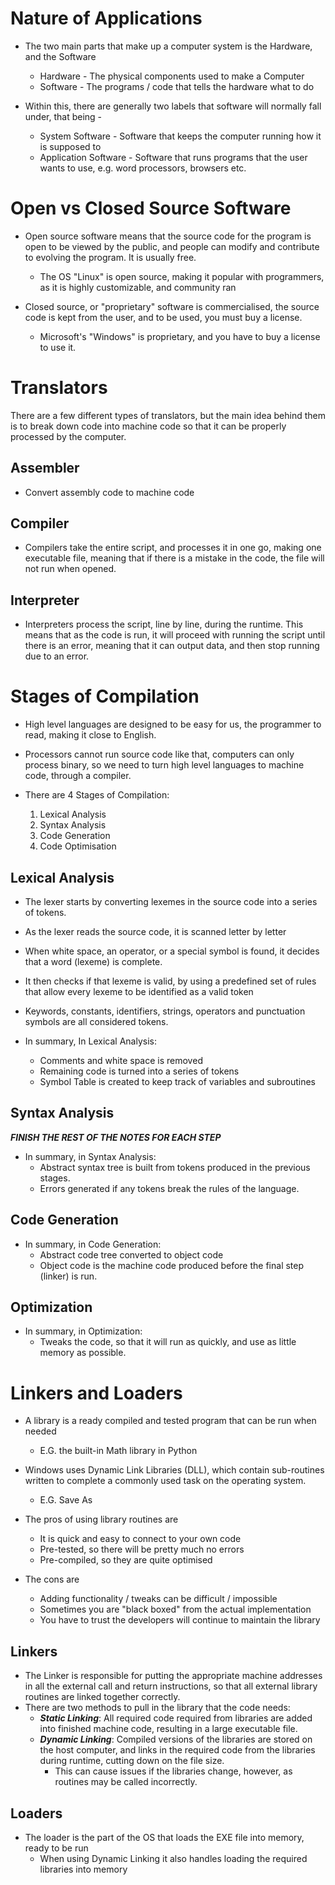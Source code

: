 
# Nature of Applications

- The two main parts that make up a computer system is the Hardware, and the Software
	- Hardware - The physical components used to make a Computer
	- Software - The programs / code that tells the hardware what to do

- Within this, there are generally two labels that software will normally fall under, that being - 
	- System Software - Software that keeps the computer running how it is supposed to
	- Application Software - Software that runs programs that the user wants to use, e.g. word processors, browsers etc.


# Open vs Closed Source Software

- Open source software means that the source code for the program is open to be viewed by the public, and people can modify and contribute to evolving the program. It is usually free. 
	- The OS "Linux" is open source, making it popular with programmers, as it is highly customizable, and community ran

- Closed source, or "proprietary" software is commercialised, the source code is kept from the user, and to be used, you must buy a license.
	- Microsoft's "Windows" is proprietary, and you have to buy a license to use it.


# Translators

There are a few different types of translators, but the main idea behind them is to break down code into machine code so that it can be properly processed by the computer.

## Assembler 

- Convert assembly code to machine code

## Compiler

- Compilers take the entire script, and processes it in one go, making one executable file, meaning that if there is a mistake in the code, the file will not run when opened.

## Interpreter

- Interpreters process the script, line by line, during the runtime. This means that as the code is run, it will proceed with running the script until there is an error, meaning that it can output data, and then stop running due to an error.

# Stages of Compilation

- High level languages are designed to be easy for us, the programmer to read, making it close to English.
- Processors cannot run source code like that, computers can only process binary, so we need to turn high level languages to machine code, through a compiler.

- There are 4 Stages of Compilation:
	1) Lexical Analysis
	2) Syntax Analysis
	3) Code Generation
	4) Code Optimisation

## Lexical Analysis

- The lexer starts by converting lexemes in the source code into a series of tokens.
- As the lexer reads the source code, it is scanned letter by letter
- When white space, an operator, or a special symbol is found, it decides that a word (lexeme) is complete.
- It then checks if that lexeme is valid, by using a predefined set of rules that allow every lexeme to be identified as a valid token
- Keywords, constants, identifiers, strings, operators and punctuation symbols are all considered tokens.

- In summary, In Lexical Analysis:
	- Comments and white space is removed
	- Remaining code is turned into a series of tokens
	- Symbol Table is created to keep track of variables and subroutines

## Syntax Analysis

***FINISH THE REST OF THE NOTES FOR EACH STEP***





- In summary, in Syntax Analysis:
	- Abstract syntax tree is built from tokens produced in the previous stages.
	- Errors generated if any tokens break the rules of the language.







## Code Generation





- In summary, in Code Generation:
	- Abstract code tree converted to object code
	- Object code is the machine code produced before the final step (linker) is run.


## Optimization





- In summary, in Optimization:
	- Tweaks the code, so that it will run as quickly, and use as little memory as possible.


# Linkers and Loaders

- A library is a ready compiled and tested program that can be run when needed
	- E.G. the built-in Math library in Python

- Windows uses Dynamic Link Libraries (DLL), which contain sub-routines written to complete a commonly used task on the operating system.
	- E.G. Save As

- The pros of using library routines are
	- It is quick and easy to connect to your own code
	- Pre-tested, so there will be pretty much no errors
	- Pre-compiled, so they are quite optimised
- The cons are
	- Adding functionality / tweaks can be difficult / impossible
	- Sometimes you are "black boxed" from the actual implementation
	- You have to trust the developers will continue to maintain the library

## Linkers

- The Linker is responsible for putting the appropriate machine addresses in all the external call and return instructions, so that all external library routines are linked together correctly.
- There are two methods to pull in the library that the code needs:
	- ***Static Linking***: All required code required from libraries are added into finished machine code, resulting in a large executable file.
	- ***Dynamic Linking***: Compiled versions of the libraries are stored on the host computer, and links in the required code from the libraries during runtime, cutting down on the file size.
		- This can cause issues if the libraries change, however, as routines may be called incorrectly.


## Loaders 

- The loader is the part of the OS that loads the EXE file into memory, ready to be run
	- When using Dynamic Linking it also handles loading the required libraries into memory

